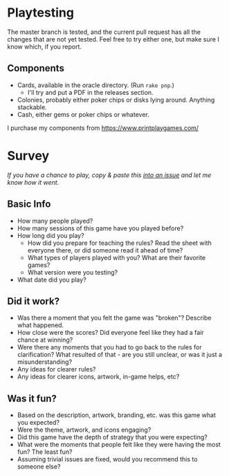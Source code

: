 # Playtesting
The master branch is tested, and the current pull request has all the changes
that are not yet tested.  Feel free to try either one, but make sure I know
which, if you report.

## Components
* Cards, available in the oracle directory. (Run `rake pnp`.)
  * I'll try and put a PDF in the releases section.
* Colonies, probably either poker chips or disks lying around. Anything
  stackable.
* Cash, either gems or poker chips or whatever.

I purchase my components from https://www.printplaygames.com/

# Survey
_If you have a chance to play, copy & paste this [into an issue](https://github.com/blinks/ozymandias/issues/new) and let me know how it went._

## Basic Info
* How many people played?
* How many sessions of this game have you played before?
* How long did you play?
  * How did you prepare for teaching the rules? Read the sheet with everyone
    there, or did someone read it ahead of time?
  * What types of players played with you? What are their favorite games?
  * What version were you testing?
* What date did you play?

## Did it work?
* Was there a moment that you felt the game was "broken"? Describe what
  happened.
* How close were the scores? Did everyone feel like they had a fair chance at
  winning?
* Were there any moments that you had to go back to the rules for
  clarification? What resulted of that - are you still unclear, or was it just
  a misunderstanding?
* Any ideas for clearer rules?
* Any ideas for clearer icons, artwork, in-game helps, etc?

## Was it fun?
* Based on the description, artwork, branding, etc. was this game what you
  expected?
* Were the theme, artwork, and icons engaging?
* Did this game have the depth of strategy that you were expecting?
* What were the moments that people felt like they were having the most fun?
  The least fun?
* Assuming trivial issues are fixed, would you recommend this to someone else?
